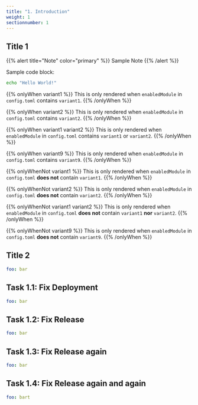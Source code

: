 ```yaml
---
title: "1. Introduction"
weight: 1
sectionnumber: 1
---
```


## Title 1

{{% alert title="Note" color="primary" %}}
Sample Note
{{% /alert %}}

Sample code block:
```bash
echo "Hello World!"
```

{{% onlyWhen variant1 %}}
This is only rendered when `enabledModule` in `config.toml` contains `variant1`.
{{% /onlyWhen %}}

{{% onlyWhen variant2 %}}
This is only rendered when `enabledModule` in `config.toml` contains `variant2`.
{{% /onlyWhen %}}

{{% onlyWhen variant1 variant2 %}}
This is only rendered when `enabledModule` in `config.toml` contains `variant1` or `variant2`.
{{% /onlyWhen %}}

{{% onlyWhen variant9 %}}
This is only rendered when `enabledModule` in `config.toml` contains `variant9`.
{{% /onlyWhen %}}

{{% onlyWhenNot variant1 %}}
This is only rendered when `enabledModule` in `config.toml` **does not** contain `variant1`.
{{% /onlyWhen %}}

{{% onlyWhenNot variant2 %}}
This is only rendered when `enabledModule` in `config.toml` **does not** contain `variant2`.
{{% /onlyWhen %}}

{{% onlyWhenNot variant1 variant2 %}}
This is only rendered when `enabledModule` in `config.toml` **does not** contain `variant1` **nor** `variant2`.
{{% /onlyWhen %}}

{{% onlyWhenNot variant9 %}}
This is only rendered when `enabledModule` in `config.toml` **does not** contain `variant9`.
{{% /onlyWhen %}}


## Title 2


```yaml
foo: bar
```


## Task 1.1: Fix Deployment


```yaml
foo: bar
```


## Task 1.2: Fix Release


```yaml
foo: bar
```


## Task 1.3: Fix Release again


```yaml
foo: bar
```


## Task 1.4: Fix Release again and again


```yaml
foo: bart
```
